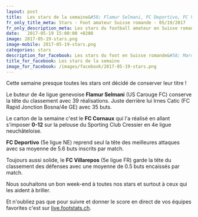 ```yaml
---
layout: post
title:  Les stars de la semaine&#58; Flamur Selmani, FC Deportivo, FC Villarepos et FC Cornaux
fr_only_title_meta: Stars - Foot amateur Suisse romande - 05/19/2017
fr_only_description_meta: Les stars du football amateur en Suisse romande de la 2e à la 5e ligue - 05/19/2017
date:   2017-05-19 15:00:00 +0200
image: 2017-05-19-stars.png
image-mobile: 2017-05-19-stars.png
categories: stars
description_for_facebook: Les stars du foot en Suisse romande&#58; Marc Dufey, FC Deportivo, FC Villarepos et FC Amical Saint-Prex
title_for_facebook: Les stars de la semaine
image_for_facebook: /images/facebook/2017-05-19-stars.png
---
```

Cette semaine presque toutes les stars ont décidé de conserver leur titre !

Le buteur de 4e ligue genevoise __Flamur Selmani__ (US Carouge FC) conserve la tête du classement avec 39 réalisations. Juste derrière lui Irnes Catic (FC Rapid Jonction Bosna/4e GE) avec 35 buts.

Le carton de la semaine c'est le __FC Cornaux__ qui l'a réalisé en allant s'imposer __0-12__ sur la pelouse du Sporting Club Cressier en 4e ligue neuchâteloise.

__FC Deportivo__ (5e ligue NE) reprend seul la tête des meilleures attaques avec sa moyenne de 5.6 buts inscrits par match.

Toujours aussi solide, le __FC Villarepos__ (5e ligue FR) garde la tête du classement des défenses avec une moyenne de 0.5 buts encaissés par match.

Nous souhaitons un bon week-end à toutes nos stars et surtout à ceux qui les aident à briller.

Et n'oubliez pas que pour suivre et donner le score en direct de vos équipes favorites c'est sur <a href='http://live.footstats.ch'>live.footstats.ch</a>.